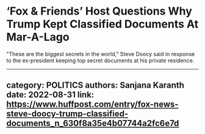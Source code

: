 # ‘Fox & Friends’ Host Questions Why Trump Kept Classified Documents At Mar-A-Lago

"These are the biggest secrets in the world," Steve Doocy said in response to the ex-president keeping top secret documents at his private residence.

---
category: POLITICS
authors: Sanjana Karanth
date: 2022-08-31
link: https://www.huffpost.com/entry/fox-news-steve-doocy-trump-classified-documents_n_630f8a35e4b07744a2fc6e7d
---
